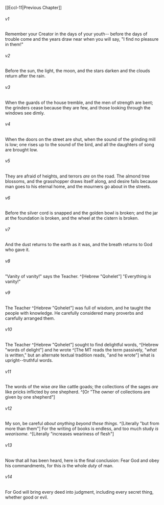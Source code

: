 ﻿---
aliases:
  - Ecclesiastes 12
---

[[Eccl-11|Previous Chapter]]

###### v1
Remember your Creator in the days of your youth--
before the days of trouble come
and the years draw near when you will say,
"I find no pleasure in them!"

###### v2
Before the sun, the light, the moon, and the stars darken
and the clouds return after the rain.

###### v3
When the guards of the house tremble,
and the men of strength are bent;
the grinders cease because they are few,
and those looking through the windows see dimly.

###### v4
When the doors on the street are shut,
when the sound of the grinding mill is low;
one rises up to the sound of the bird,
and all the daughters of song are brought low.

###### v5
They are afraid of heights,
and terrors _are_ on the road.
The almond tree blossoms,
and the grasshopper draws itself along, and desire fails
because man goes to his eternal home,
and the mourners go about in the streets.

###### v6
Before the silver cord is snapped
and the golden bowl is broken;
and the jar at the foundation is broken,
and the wheel at the cistern is broken.

###### v7
And the dust returns to the earth as it was,
and the breath returns to God who gave it.

###### v8
"Vanity of vanity!" says the Teacher. ^[Hebrew "Qohelet"]
"Everything _is_ vanity!"

###### v9
The Teacher ^[Hebrew "Qohelet"] was full of wisdom, and he taught the people with knowledge. He carefully considered many proverbs and carefully arranged them.

###### v10
The Teacher ^[Hebrew "Qohelet"] sought to find delightful words, ^[Hebrew "words of delight"] and he wrote ^[The MT reads the term passively, "_what_ is written," but an alternate textual tradition reads, "and he wrote"] what is upright--truthful words.

###### v11
The words of the wise _are_ like cattle goads; the collections of the sages _are_ like pricks inflicted by one shepherd. ^[Or "The owner of collections are given by one shepherd"]

###### v12
My son, be careful _about anything beyond these things_. ^[Literally "but from more than them"] For the writing of books is endless, and too much study _is wearisome_. ^[Literally "increases weariness of flesh"]

###### v13
Now that all has been heard, here is the final conclusion:
Fear God and obey his commandments,
for this _is_ the whole _duty_ of man.

###### v14
For God will bring every deed into judgment,
including every secret thing, whether good or evil.
